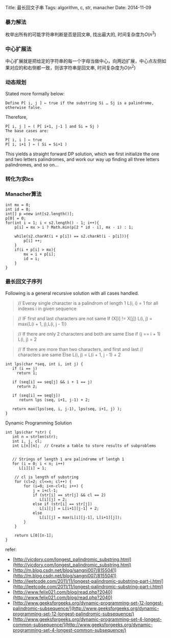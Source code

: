 Title: 最长回文子串
Tags: algorithm, c, str, manacher
Date: 2014-11-09

### 暴力解法

枚举出所有的可能字符串判断是否是回文串, 找出最大的, 时间复杂度为$O(n^3)$

### 中心扩展法
中心扩展就是把给定的字符串的每一个字母当做中心，向两边扩展，中心点左侧如果对应的和右侧都一致，则该字符串是回文串, 时间复杂度为$O(n^2)$

### 动态规划
Stated more formally below:

    Define P[ i, j ] ← true if the substring Si … Sj is a palindrome, otherwise false.
Therefore,

    P[ i, j ] ← ( P[ i+1, j-1 ] and Si = Sj )
    The base cases are:

    P[ i, i ] ← true
    P[ i, i+1 ] ← ( Si = Si+1 )

This yields a straight forward DP solution, which we first initialize the one and two letters palindromes, and work our way up finding all three letters palindromes, and so on… 

### 转化为求lcs

### Manacher算法

    int mx = 0;
    int id = 0;
    int[] p =new int[s2.length()];
    p[0] = 0;
    for(int i = 1; i < s2.length() - 1; i++){
        p[i] = mx > i ? Math.min(p[2 * id - i], mx - i) : 1;
 
        while(s2.charAt(i + p[i]) == s2.charAt(i - p[i])){
            p[i] ++;
        }
        if(i + p[i] > mx){
            mx = i + p[i];
            id = i;
        }
    }

### 最长回文子序列

Following is a general recursive solution with all cases handled.

>// Everay single character is a palindrom of length 1
L(i, i) = 1 for all indexes i in given sequence

>// IF first and last characters are not same
If (X[i] != X[j])  L(i, j) =  max{L(i + 1, j),L(i, j - 1)} 

>// If there are only 2 characters and both are same
Else if (j == i + 1) L(i, j) = 2  

>// If there are more than two characters, and first and last 
// characters are same
Else L(i, j) =  L(i + 1, j - 1) + 2 

    int lps(char *seq, int i, int j) {
       if (i == j)
         return 1;
     
       if (seq[i] == seq[j] && i + 1 == j)
         return 2;
     
       if (seq[i] == seq[j])
          return lps (seq, i+1, j-1) + 2;
     
       return max(lps(seq, i, j-1), lps(seq, i+1, j) );
    }

Dynamic Programming Solution

    int lps(char *str) {
       int n = strlen(str);
       int i, j, cl;
       int L[n][n];  // Create a table to store results of subproblems
     
     
       // Strings of length 1 are palindrome of lentgh 1
       for (i = 0; i < n; i++)
          L[i][i] = 1;
     
        // cl is length of substring
        for (cl=2; cl<=n; cl++) {
            for (i=0; i<n-cl+1; i++) {
                j = i+cl-1;
                if (str[i] == str[j] && cl == 2)
                   L[i][j] = 2;
                else if (str[i] == str[j])
                   L[i][j] = L[i+1][j-1] + 2;
                else
                   L[i][j] = max(L[i][j-1], L[i+1][j]);
            }
        }
     
        return L[0][n-1];
    }

refer:

- [http://vicdory.com/longest_palindromic_substring.html](http://vicdory.com/longest_palindromic_substring.html)
- [http://m.blog.csdn.net/blog/sangni007/8155041](http://m.blog.csdn.net/blog/sangni007/8155041)
- [http://leetcode.com/2011/11/longest-palindromic-substring-part-i.html](http://leetcode.com/2011/11/longest-palindromic-substring-part-i.html)
- [http://www.felix021.com/blog/read.php?2040](http://www.felix021.com/blog/read.php?2040)
- [http://www.geeksforgeeks.org/dynamic-programming-set-12-longest-palindromic-subsequence/](http://www.geeksforgeeks.org/dynamic-programming-set-12-longest-palindromic-subsequence/)
- [http://www.geeksforgeeks.org/dynamic-programming-set-4-longest-common-subsequence/](http://www.geeksforgeeks.org/dynamic-programming-set-4-longest-common-subsequence/)
